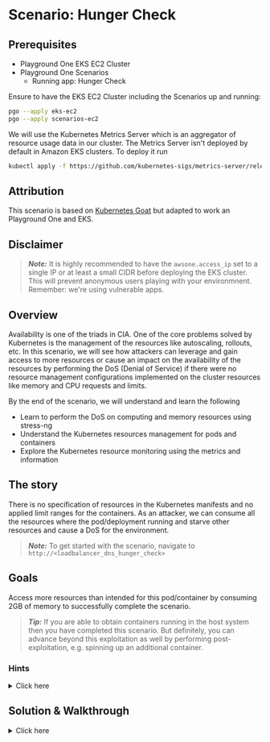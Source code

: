 # Scenario: Hunger Check

## Prerequisites

- Playground One EKS EC2 Cluster
- Playground One Scenarios
  - Running app: Hunger Check

Ensure to have the EKS EC2 Cluster including the Scenarios up and running:

```sh
pgo --apply eks-ec2
pgo --apply scenarios-ec2
```

We will use the Kubernetes Metrics Server which is an aggregator of resource usage data in our cluster. The Metrics Server isn't deployed by default in Amazon EKS clusters. To deploy it run

```sh
kubectl apply -f https://github.com/kubernetes-sigs/metrics-server/releases/latest/download/components.yaml
```

## Attribution

This scenario is based on [Kubernetes Goat](https://madhuakula.com/kubernetes-goat/docs/) but adapted to work an Playground One and EKS.

## Disclaimer

> ***Note:*** It is highly recommended to have the `awsone.access_ip` set to a single IP or at least a small CIDR before deploying the EKS cluster. This will prevent anonymous users playing with your environmnent. Remember: we're using vulnerable apps.

## Overview

Availability is one of the triads in CIA. One of the core problems solved by Kubernetes is the management of the resources like autoscaling, rollouts, etc. In this scenario, we will see how attackers can leverage and gain access to more resources or cause an impact on the availability of the resources by performing the DoS (Denial of Service) if there were no resource management configurations implemented on the cluster resources like memory and CPU requests and limits.

By the end of the scenario, we will understand and learn the following

- Learn to perform the DoS on computing and memory resources using stress-ng
- Understand the Kubernetes resources management for pods and containers
- Explore the Kubernetes resource monitoring using the metrics and information

## The story

There is no specification of resources in the Kubernetes manifests and no applied limit ranges for the containers. As an attacker, we can consume all the resources where the pod/deployment running and starve other resources and cause a DoS for the environment.

> ***Note:*** To get started with the scenario, navigate to `http://<loadbalancer_dns_hunger_check>`

## Goals

Access more resources than intended for this pod/container by consuming 2GB of memory to successfully complete the scenario.

> ***Tip:*** If you are able to obtain containers running in the host system then you have completed this scenario. But definitely, you can advance beyond this exploitation as well by performing post-exploitation, e.g. spinning up an additional container.

### Hints

<details>
<summary>Click here</summary>

✨ How can I DoS resources?
<br><br>
You can leverage the popular command line utility like stress-ng 🙌
<br>

</details>

## Solution & Walkthrough

<details>
<summary>Click here</summary>

This deployment pod has not set any resource limits in the Kubernetes manifests. So we can easily perform a bunch of operations that can consume more resources.
<br><br>
We can use simple utilities like stress-ng to perform stress testing like accessing more resources. The below command is to access more resources than specified.

```sh
root@hunger-check-655dfcd8b9-bcfgq:/# stress-ng --vm 2 --vm-bytes 2G --timeout 30s
```
       
```sh
stress-ng: info:  [41] dispatching hogs: 2 vm
stress-ng: info:  [41] successful run completed in 30.09s
root@hunger-check-655dfcd8b9-bcfgq:/# 
```

You can see the difference between the normal resources consumption vs while running stress-ng where it consumes a lot of resources than it intended to consume. Run the following command in your local/Cloud9 shell:

```sh
watch kubectl --namespace goat top pod $(kubectl -n goat get pods --selector=app=hunger-check -o jsonpath='{.items[0].metadata.name}')
```

***DANGER***
<br><br>
This attack may not work in some cases like autoscaling, resource restrictions, etc. Also, it may cause more damage when autoscaling is enabled and more resources are created. This could lead to more expensive bills by the cloud provider or impacting the availability of the resources and services.
<br><br>
Hooray 🥳, now we can see that it can consume more resources than intended which might affect the resource availability and also increase billing.
<br><br>
🎉 Success 🎉

</details>
